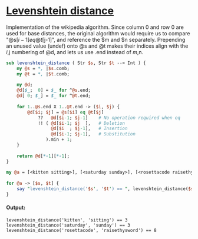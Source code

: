 [1]: http://rosettacode.org/wiki/Levenshtein_distance

# [Levenshtein distance][1]

Implementation of the wikipedia algorithm. Since column 0 and row 0 are used for base distances, the original algorithm would require us to compare "@s[$i-1] eq @t[$j-1]", and reference the $m and $n separately. Prepending an unused value (undef) onto @s and @t makes their indices align with the $i,$j numbering of @d, and lets us use .end instead of $m,$n.

```perl
sub levenshtein_distance ( Str $s, Str $t --> Int ) {
    my @s = *, |$s.comb;
    my @t = *, |$t.comb;
 
    my @d;
    @d[$_;  0] = $_ for ^@s.end;
    @d[ 0; $_] = $_ for ^@t.end;
 
    for 1..@s.end X 1..@t.end -> ($i, $j) {
        @d[$i; $j] = @s[$i] eq @t[$j]
            ??   @d[$i-1; $j-1]    # No operation required when eq
            !! ( @d[$i-1; $j  ],   # Deletion
                 @d[$i  ; $j-1],   # Insertion
                 @d[$i-1; $j-1],   # Substitution
               ).min + 1;
    }
 
    return @d[*-1][*-1];
}
 
my @a = [<kitten sitting>], [<saturday sunday>], [<rosettacode raisethysword>];
 
for @a -> [$s, $t] {
    say "levenshtein_distance('$s', '$t') == ", levenshtein_distance($s, $t);
}
```

#### Output:
```
levenshtein_distance('kitten', 'sitting') == 3
levenshtein_distance('saturday', 'sunday') == 3
levenshtein_distance('rosettacode', 'raisethysword') == 8
```
